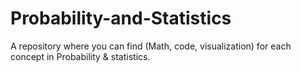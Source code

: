 # Probability-and-Statistics
A repository where you can find (Math, code, visualization) for each concept in Probability & statistics.
